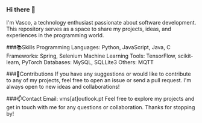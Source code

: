 ### Hi there 👋
I'm Vasco, a technology enthusiast passionate about software development. This repository serves as a space to share my projects, ideas, and experiences in the programming world.

###📚Skills
Programming Languages: Python, JavaScript, Java, C
Frameworks: Spring, Selenium 
Machine Learning Tools: TensorFlow, scikit-learn, PyTorch
Databases: MySQL, SQLLite3
Others: MQTT

###💬Contributions
If you have any suggestions or would like to contribute to any of my projects, feel free to open an issue or send a pull request. I'm always open to new ideas and collaborations!

###📫Contact
Email: vms[at]outlook.pt
Feel free to explore my projects and get in touch with me for any questions or collaboration. Thanks for stopping by!

<!--
**vms2100/vms2100** is a ✨ _special_ ✨ repository because its `README.md` (this file) appears on your GitHub profile.

Here are some ideas to get you started:

- 🔭 I’m currently working on ...
- 🌱 I’m currently learning ...
- 👯 I’m looking to collaborate on ...
- 🤔 I’m looking for help with ...
- 💬 Ask me about ...
- 📫 How to reach me: ...
- 😄 Pronouns: ...
- ⚡ Fun fact: ...
-->
